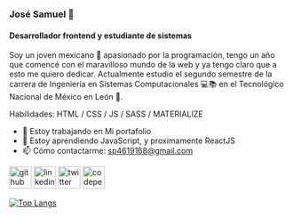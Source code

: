 ### José Samuel 🤙
#### Desarrollador frontend y estudiante de sistemas
Soy un joven mexicano 🌮 apasionado por la programación, tengo un año que comencé con el maravilloso mundo de la web y ya tengo claro que a esto me quiero dedicar.
Actualmente estudio el segundo semestre de la carrera de Ingeniería en Sistemas Computacionales 💻📚 en el Tecnológico Nacional de México en León 🦁.

Habilidades: HTML / CSS / JS / SASS / MATERIALIZE

- 🔭 Estoy trabajando en Mi portafolio 
- 🌱 Estoy aprendiendo JavaScript, y proximamente ReactJS 
- 📫 Cómo contactarme: sp4619168@gmail.com 


[<img src='https://cdn.jsdelivr.net/npm/simple-icons@3.0.1/icons/github.svg' alt='github' height='40'>](https://github.com/JSamuelAP)  [<img src='https://cdn.jsdelivr.net/npm/simple-icons@3.0.1/icons/linkedin.svg' alt='linkedin' height='40'>](https://www.linkedin.com/in/jsamuelap/)  [<img src='https://cdn.jsdelivr.net/npm/simple-icons@3.0.1/icons/twitter.svg' alt='twitter' height='40'>](https://twitter.com/JSamuelAP)  [<img src='https://cdn.jsdelivr.net/npm/simple-icons@3.0.1/icons/codepen.svg' alt='codepen' height='40'>](https://codepen.io/JSamuelAP)

[![Top Langs](https://github-readme-stats.vercel.app/api/top-langs/?username=JSamuelAP&theme=radical)](https://github.com/anuraghazra/github-readme-stats)

